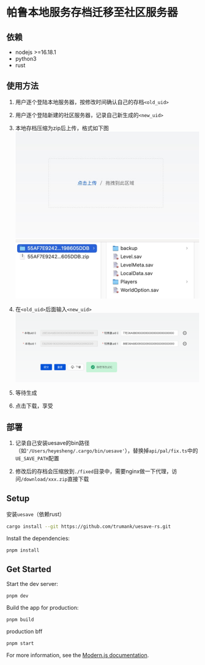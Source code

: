 # 帕鲁本地服务存档迁移至社区服务器

## 依赖

- nodejs >=16.18.1
- python3
- rust

## 使用方法

1. 用户逐个登陆本地服务器，按修改时间确认自己的存档`<old_uid>`

2. 用户逐个登陆新建的社区服务器，记录自己新生成的`<new_uid>`

3. 本地存档压缩为zip后上传，格式如下图
![上传](/docs/upload.jpg)
![压缩包格式](/docs/file.jpg)

4. 在`<old_uid>`后面输入`<new_uid>`
![uid](/docs/uid.jpg)

5. 等待生成

6. 点击下载，享受

## 部署

1. 记录自己安装uesave的bin路径（如`'/Users/heyesheng/.cargo/bin/uesave'`），替换掉`api/pal/fix.ts`中的`UE_SAVE_PATH`配置

2. 修改后的存档会压缩放到`./fixed`目录中，需要nginx做一下代理，访问`/download/xxx.zip`直接下载

## Setup

安装`uesave`（依赖rust）

```bash
cargo install --git https://github.com/trumank/uesave-rs.git
```

Install the dependencies:

```bash
pnpm install
```

## Get Started

Start the dev server:

```bash
pnpm dev

```

Build the app for production:

```bash
pnpm build
```

production bff

```bash
pnpm start
```

For more information, see the [Modern.js documentation](https://modernjs.dev/en).
